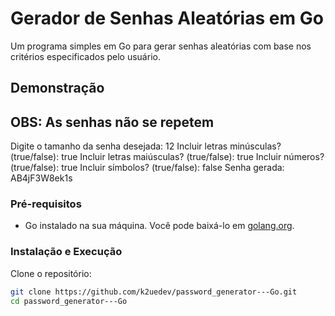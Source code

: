 # Gerador de Senhas Aleatórias em Go

Um programa simples em Go para gerar senhas aleatórias com base nos critérios especificados pelo usuário.

## Demonstração
## OBS: As senhas não se repetem

Digite o tamanho da senha desejada: 12
Incluir letras minúsculas? (true/false): true
Incluir letras maiúsculas? (true/false): true
Incluir números? (true/false): true
Incluir símbolos? (true/false): false
Senha gerada: AB4jF3W8ek1s



### Pré-requisitos

- Go instalado na sua máquina. Você pode baixá-lo em [golang.org](https://golang.org/doc/install).

### Instalação e Execução

Clone o repositório:

```bash
git clone https://github.com/k2uedev/password_generator---Go.git
cd password_generator---Go
